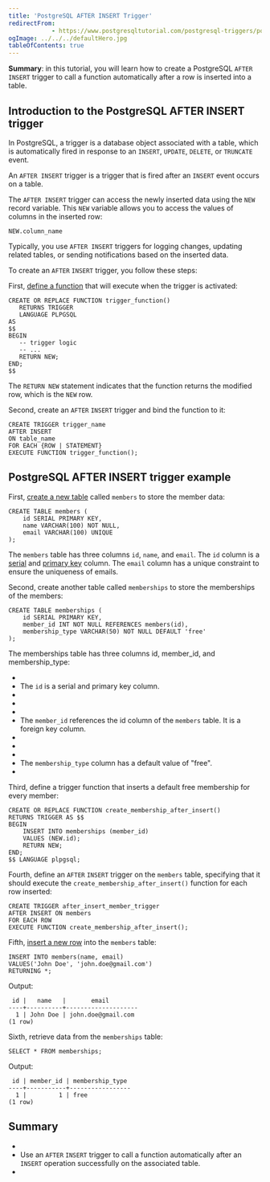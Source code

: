 ```yaml
---
title: 'PostgreSQL AFTER INSERT Trigger'
redirectFrom: 
            - https://www.postgresqltutorial.com/postgresql-triggers/postgresql-after-insert-trigger/
ogImage: ../../../defaultHero.jpg
tableOfContents: true
---
```



**Summary**: in this tutorial, you will learn how to create a PostgreSQL `AFTER INSERT` trigger to call a function automatically after a row is inserted into a table.





## Introduction to the PostgreSQL AFTER INSERT trigger





In PostgreSQL, a trigger is a database object associated with a table, which is automatically fired in response to an `INSERT`, `UPDATE`, `DELETE`, or `TRUNCATE` event.





An `AFTER INSERT` trigger is a trigger that is fired after an `INSERT` event occurs on a table.





The `AFTER INSERT` trigger can access the newly inserted data using the `NEW` record variable. This `NEW` variable allows you to access the values of columns in the inserted row:





```
NEW.column_name
```





Typically, you use `AFTER INSERT` triggers for logging changes, updating related tables, or sending notifications based on the inserted data.





To create an `AFTER` `INSERT` trigger, you follow these steps:





First, [define a function](https://www.postgresqltutorial.com/postgresql-plpgsql/postgresql-create-function/) that will execute when the trigger is activated:





```
CREATE OR REPLACE FUNCTION trigger_function()
   RETURNS TRIGGER
   LANGUAGE PLPGSQL
AS
$$
BEGIN
   -- trigger logic
   -- ...
   RETURN NEW;
END;
$$
```





The `RETURN NEW` statement indicates that the function returns the modified row, which is the `NEW` row.





Second, create an `AFTER` `INSERT` trigger and bind the function to it:





```
CREATE TRIGGER trigger_name
AFTER INSERT
ON table_name
FOR EACH {ROW | STATEMENT}
EXECUTE FUNCTION trigger_function();
```





## PostgreSQL AFTER INSERT trigger example





First, [create a new table](https://www.postgresqltutorial.com/postgresql-tutorial/postgresql-create-table/) called `members` to store the member data:





```
CREATE TABLE members (
    id SERIAL PRIMARY KEY,
    name VARCHAR(100) NOT NULL,
    email VARCHAR(100) UNIQUE
);
```





The `members` table has three columns `id`, `name`, and `email`. The `id` column is a [serial](https://www.postgresqltutorial.com/postgresql-tutorial/postgresql-serial/) and [primary key](https://www.postgresqltutorial.com/postgresql-tutorial/postgresql-primary-key/) column. The `email` column has a unique constraint to ensure the uniqueness of emails.





Second, create another table called `memberships` to store the memberships of the members:





```
CREATE TABLE memberships (
    id SERIAL PRIMARY KEY,
    member_id INT NOT NULL REFERENCES members(id),
    membership_type VARCHAR(50) NOT NULL DEFAULT 'free'
);
```





The memberships table has three columns id, member_id, and membership_type:





- 
- The `id` is a serial and primary key column.
- 
-
- 
- The `member_id` references the id column of the `members` table. It is a foreign key column.
- 
-
- 
- The `membership_type` column has a default value of "free".
- 





Third, define a trigger function that inserts a default free membership for every member:





```
CREATE OR REPLACE FUNCTION create_membership_after_insert()
RETURNS TRIGGER AS $$
BEGIN
    INSERT INTO memberships (member_id)
    VALUES (NEW.id);
    RETURN NEW;
END;
$$ LANGUAGE plpgsql;
```





Fourth, define an `AFTER` `INSERT` trigger on the `members` table, specifying that it should execute the `create_membership_after_insert()` function for each row inserted:





```
CREATE TRIGGER after_insert_member_trigger
AFTER INSERT ON members
FOR EACH ROW
EXECUTE FUNCTION create_membership_after_insert();
```





Fifth, [insert a new row](https://www.postgresqltutorial.com/postgresql-tutorial/postgresql-insert/) into the `members` table:





```
INSERT INTO members(name, email)
VALUES('John Doe', 'john.doe@gmail.com')
RETURNING *;
```





Output:





```
 id |   name   |       email
----+----------+--------------------
  1 | John Doe | john.doe@gmail.com
(1 row)
```





Sixth, retrieve data from the `memberships` table:





```
SELECT * FROM memberships;
```





Output:





```
 id | member_id | membership_type
----+-----------+-----------------
  1 |         1 | free
(1 row)
```





## Summary





- 
- Use an `AFTER` `INSERT` trigger to call a function automatically after an `INSERT` operation successfully on the associated table.
- 


